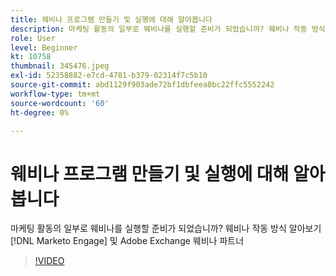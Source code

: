 ```yaml
---
title: 웨비나 프로그램 만들기 및 실행에 대해 알아봅니다
description: 마케팅 활동의 일부로 웨비나를 실행할 준비가 되었습니까? 웨비나 작동 방식 알아보기 [!DNL Marketo Engage] 및 Adobe Exchange 웨비나 파트너
role: User
level: Beginner
kt: 10758
thumbnail: 345476.jpeg
exl-id: 52358882-e7cd-4781-b379-02314f7c5b10
source-git-commit: abd1129f903ade72bf1dbfeea0bc22ffc5552242
workflow-type: tm+mt
source-wordcount: '60'
ht-degree: 0%

---
```


# 웨비나 프로그램 만들기 및 실행에 대해 알아봅니다

마케팅 활동의 일부로 웨비나를 실행할 준비가 되었습니까? 웨비나 작동 방식 알아보기 [!DNL Marketo Engage] 및 Adobe Exchange 웨비나 파트너

>[!VIDEO](https://video.tv.adobe.com/v/345476/?quality=12&learn=on)
